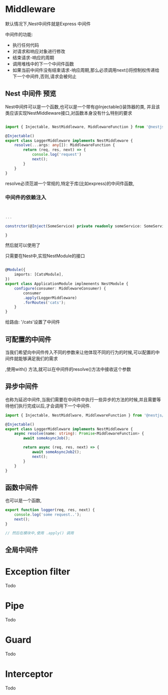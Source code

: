 
# Middleware

默认情况下,Nest中间件就是Express 中间件

中间件的功能:

* 执行任何代码
* 对请求和响应对象进行修改
* 结束请求-响应的周期
* 调用堆栈中的下一个中间件函数
* 如果当前中间件没有结束请求-响应周期,那么必须调用next()将控制权传递给下一个中间件,否则,请求会被何止

## Nest 中间件 预览

Nest中间件可以是一个函数,也可以是一个带有@Injectable()装饰器的类, 并且该类应该实现NestMiddleware接口,对函数本身没有什么特别的要求


```ts

import { Injectable, NestMiddleware, MiddlewareFunction } from '@nestjs/common';

@Injectable()
export class LoggerMiddleware implements NestMiddleware {
    resolve(...args: any[]): MiddlewareFunction {
        return (req, res, next) => {
            console.log('request')
            next();
        }
    }
}

```

resolve必须范湖一个常规的,特定于库(比如express)的中间件函数,


### 中间件的依赖注入

```ts


...

constrctor(@Inject(SomeService) private readonly someService: SomeService) {

}


```

然后就可以使用了


只需要在Nest中,实现NestModule的接口

```ts

@Module({
    imports: [CatsModule],
})
export class ApplicationModule implmenents NestModule {
    configure(consumer: MiddlewareConsumer) {
        consumer
        .apply(LoggerMiddleware)
        .forRoutes('cats');
    }
}

```
给路由: '/cats'设置了中间件

## 可配置的中间件

当我们希望向中间件传入不同的参数来让他体现不同的行为的时候,可以配置的中间件就能够满足我们的需求

,使用with() 方法,就可以在中间件的resolve()方法中接收这个参数

## 异步中间件

也称为延迟中间件,当我们需要在中间件中执行一些异步的方法的时候,并且需要等待他们执行完成以后,才会调用下一个中间件.


``` ts
import { Injectable, NestMiddlware, MiddlewareFunction } from '@nestjs/common';

@Injectable()
export class LoggerMiddleware implements NestMiddleware {
    async resolve(name: string): Promise<MiddlewareFunction> {
        await someAsyncJob();

        return async (req, res, next) => {
            await someAsyncJob2();
            next();
        }
    }
}

```


## 函数中间件

也可以是一个函数,


```ts
export function logger(req, res, next) {
    console.log('some request..');
    next();
}

// 然后在模块中,使用 .apply() 调用
```

## 全局中间件




# Exception filter

Todo

# Pipe 

Todo

# Guard

Todo

# Interceptor

Todo